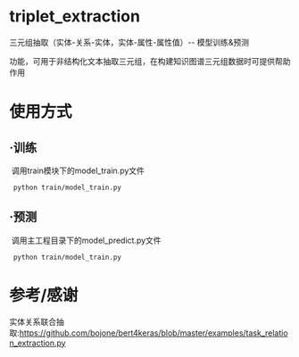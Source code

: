 # triplet_extraction

三元组抽取（实体-关系-实体，实体-属性-属性值）-- 模型训练&预测

功能，可用于非结构化文本抽取三元组，在构建知识图谱三元组数据时可提供帮助作用

# 使用方式
## ·训练

​    调用train模块下的model_train.py文件

```shell
 python train/model_train.py
```



## ·预测

​    调用主工程目录下的model_predict.py文件

```shell
 python train/model_train.py
```



# 参考/感谢
实体关系联合抽取:https://github.com/bojone/bert4keras/blob/master/examples/task_relation_extraction.py